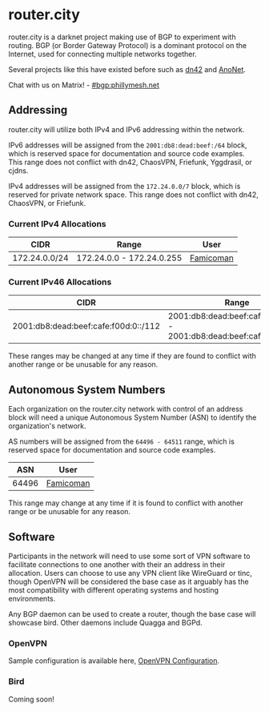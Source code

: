# router.city

router.city is a darknet project making use of BGP to experiment with routing. BGP (or Border Gateway Protocol) is a dominant protocol on the Internet, used for connecting multiple networks together.

Several projects like this have existed before such as [dn42](https://dn42.net/Home) and [AnoNet](http://wiki.ucis.nl/Anonet).

Chat with us on Matrix! - [#bgp:phillymesh.net](https://matrix.to/#/#bgp:phillymesh.net)

## Addressing

router.city will utilize both IPv4 and IPv6 addressing within the network. 

IPv6 addresses will be assigned from the `2001:db8:dead:beef:/64` block, which is reserved space for documentation and source code examples. This range does not conflict with dn42, ChaosVPN, Friefunk, Yggdrasil, or cjdns.

IPv4 addresses will be assigned from the `172.24.0.0/7` block, which is reserved for private network space. This range does not conflict with dn42, ChaosVPN, or Friefunk.

### Current IPv4 Allocations

| CIDR          | Range                      | User          |
| ------------- | -------------------------- | ------------- |
| 172.24.0.0/24 | 172.24.0.0 - 172.24.0.255  | [Famicoman](https://github.com/Famicoman)|

### Current IPv46 Allocations

| CIDR                                 | Range                                                                  | User          |
| ------------------------------------ | ---------------------------------------------------------------------- | ------------- |
| 2001:db8:dead:beef:cafe:f00d:0::/112 | 2001:db8:dead:beef:cafe:f00d:0:0 - 2001:db8:dead:beef:cafe:f00d:0:ffff | [Famicoman](https://github.com/Famicoman)|

These ranges may be changed at any time if they are found to conflict with another range or be unusable for any reason.

## Autonomous System Numbers

Each organization on the router.city network with control of an address block will need a unique Autonomous System Number (ASN) to identify the organization's network.

AS numbers will be assigned from the `64496 - 64511` range, which is reserved space for documentation and source code examples.

| ASN   | User          |
| ----- | ------------- |
| 64496 | [Famicoman](https://github.com/Famicoman)|

This range may change at any time if it is found to conflict with another range or be unusable for any reason.

## Software

Participants in the network will need to use some sort of VPN software to facilitate connections to one another with their an address in their allocation. Users can choose to use any VPN client like WireGuard or tinc, though OpenVPN will be considered the base case as it arguably has the most compatibility with different operating systems and hosting environments.

Any BGP daemon can be used to create a router, though the base case will showcase bird. Other daemons include Quagga and BGPd.

### OpenVPN

Sample configuration is available here, [OpenVPN Configuration](openvpn.md).

### Bird

Coming soon!